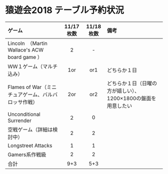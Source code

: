 # 猿遊会2018 テーブル予約状況

|ゲーム|11/17枚数|11/18枚数|備考|
|:----|:----:|:----:|:----|
|Lincoln　（Martin Wallace's ACW board game ）|2|-||
|ＷＷ１ゲーム（マルチ込み）|1or|or1|どちらか１日|
Flames of War（ミニチュアゲーム、バルバロッサ作戦）|2or|or2|どちらか１日（日曜の方が嬉しい）、1200×1800の盤面を用意したい|
|Unconditional Surrender|２|0||
|空戦ゲーム（詳細は検討中）|2|2||
|Longstreet Attacks|1|1|
|Gamers系作戦級|2|2||
|合計|9+3|5+3||

